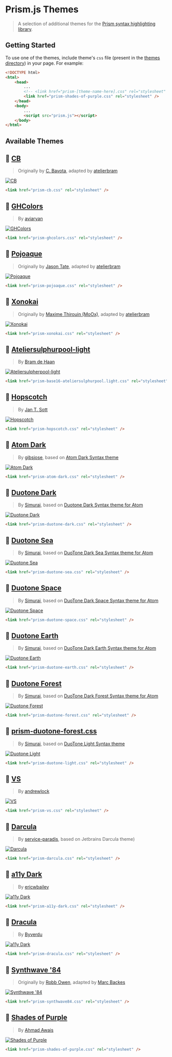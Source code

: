 # Prism.js Themes

> A selection of additional themes for the [Prism syntax highlighting library](http://prismjs.com/).

## Getting Started

To use one of the themes, include theme's `css` file (present in the [themes directory](themes)) in your page. For example:

```html
<!DOCTYPE html>
<html>
	<head>
		...
		<!-- <link href="prism-[theme-name-here].css" rel="stylesheet" /> -->
		<link href="prism-shades-of-purple.css" rel="stylesheet" />
	</head>
	<body>
		...
		<script src="prism.js"></script>
	</body>
</html>
```

## Available Themes

## 🎨 [**CB**](themes/prism-cb.css)

> Originally by [C. Bavota](https://bitbucket.org/cbavota), adapted by [atelierbram](https://github.com/atelierbram)

[![CB](screenshots/prism-cb.png)](themes/prism-cb.css)

```html
<link href="prism-cb.css" rel="stylesheet" />
```

## 🎨 [**GHColors**](themes/prism-ghcolors.css)

> By [aviaryan](https://github.com/aviaryan)

[![GHColors](screenshots/prism-ghcolors.png)](themes/prism-ghcolors.css)

```html
<link href="prism-ghcolors.css" rel="stylesheet" />
```

## 🎨 [**Pojoaque**](themes/prism-pojoaque.css)

> Originally by [Jason Tate](http://web-cms-designs.com/ftopict-10-pojoaque-style-for-highlight-js-code-highlighter.html), adapted by [atelierbram](https://github.com/atelierbram)

[![Pojoaque](screenshots/prism-pojoaque.png)](themes/prism-pojoaque.css)

```html
<link href="prism-pojoaque.css" rel="stylesheet" />
```

## 🎨 [**Xonokai**](themes/prism-xonokai.css)

> Originally by [Maxime Thirouin (MoOx)](https://github.com/MoOx), adapted by [atelierbram](https://github.com/atelierbram)

[![Xonokai](screenshots/prism-xonokai.png)](themes/prism-xonokai.css)

```html
<link href="prism-xonokai.css" rel="stylesheet" />
```

## 🎨 [**Ateliersulphurpool-light**](themes/prism-base16-ateliersulphurpool.light.css)

> By [Bram de Haan](https://github.com/atelierbram)

[![Ateliersulpherpool-light](screenshots/prism-base16-ateliersulphurpool.light.png)](themes/prism-base16-ateliersulphurpool.light.css)

```html
<link href="prism-base16-ateliersulphurpool.light.css" rel="stylesheet" />
```

## 🎨 [**Hopscotch**](themes/prism-hopscotch.css)

> By [Jan T. Sott](https://github.com/idleberg)

[![Hopscotch](screenshots/prism-hopscotch.png)](themes/prism-hopscotch.css)

```html
<link href="prism-hopscotch.css" rel="stylesheet" />
```

## 🎨 [**Atom Dark**](themes/prism-atom-dark.css)

> By [gibsjose](https://github.com/gibsjose), based on [Atom Dark Syntax theme](https://github.com/atom/atom-dark-syntax)

[![Atom Dark](screenshots/prism-atom-dark.png)](themes/prism-atom-dark.css)

```html
<link href="prism-atom-dark.css" rel="stylesheet" />
```

## 🎨 [**Duotone Dark**](themes/prism-duotone-dark.css)

> By [Simurai](https://github.com/simurai), based on [Duotone Dark Syntax theme for Atom](https://github.com/simurai/duotone-dark-syntax)

[![Duotone Dark](screenshots/prism-duotone-dark.png)](themes/prism-duotone-dark.css)

```html
<link href="prism-duotone-dark.css" rel="stylesheet" />
```

## 🎨 [**Duotone Sea**](themes/prism-duotone-sea.css)

> By [Simurai](https://github.com/simurai), based on [DuoTone Dark Sea Syntax theme for Atom](https://github.com/simurai/duotone-dark-sea-syntax)

[![Duotone Sea](screenshots/prism-duotone-sea.png)](themes/prism-duotone-sea.css)

```html
<link href="prism-duotone-sea.css" rel="stylesheet" />
```

## 🎨 [**Duotone Space**](themes/prism-duotone-space.css)

> By [Simurai](https://github.com/simurai), based on [DuoTone Dark Space Syntax theme for Atom](https://github.com/simurai/duotone-dark-space-syntax)

[![Duotone Space](screenshots/prism-duotone-space.png)](themes/prism-duotone-space.css)

```html
<link href="prism-duotone-space.css" rel="stylesheet" />
```

## 🎨 [**Duotone Earth**](themes/prism-duotone-earth.css)

> By [Simurai](https://github.com/simurai), based on [DuoTone Dark Earth Syntax theme for Atom](https://github.com/simurai/duotone-dark-earth-syntax)

[![Duotone Earth](screenshots/prism-duotone-earth.png)](themes/prism-duotone-earth.css)

```html
<link href="prism-duotone-earth.css" rel="stylesheet" />
```

## 🎨 [**Duotone Forest**](themes/prism-duotone-forest.css)

> By [Simurai](https://github.com/simurai), based on [DuoTone Dark Forest Syntax theme for Atom](https://github.com/simurai/duotone-dark-forest-syntax)

[![Duotone Forest](screenshots/prism-duotone-forest.png)](themes/prism-duotone-forest.css)

```html
<link href="prism-duotone-forest.css" rel="stylesheet" />
```

## 🎨 [prism-duotone-forest.css](themes/prism-duotone-light.css)

> By [Simurai](https://github.com/simurai), based on [DuoTone Light Syntax theme](https://github.com/simurai/duotone-light-syntax)

[![Duotone Light](screenshots/prism-duotone-light.png)](themes/prism-duotone-light.css)

```html
<link href="prism-duotone-light.css" rel="stylesheet" />
```

## 🎨 [**VS**](themes/prism-vs.css)

> By [andrewlock](https://github.com/andrewlock)

[![VS](screenshots/prism-vs.png)](themes/prism-vs.css)

```html
<link href="prism-vs.css" rel="stylesheet" />
```

## 🎨 [**Darcula**](themes/prism-darcula.css)

> By [service-paradis](https://github.com/service-paradis), based on Jetbrains Darcula theme)

[![Darcula](screenshots/prism-darcula.png)](themes/prism-darcula.css)

```html
<link href="prism-darcula.css" rel="stylesheet" />
```

## 🎨 [**a11y Dark**](themes/prism-a11y-dark.css)

> By [ericwbailey](https://github.com/ericwbailey)

[![a11y Dark](screenshots/prism-a11y-dark.png)](themes/prism-a11y-dark.css)

```html
<link href="prism-a11y-dark.css" rel="stylesheet" />
```

## 🎨 [**Dracula**](themes/prism-dracula.css)

> By [Byverdu](https://github.com/byverdu)

[![a11y Dark](screenshots/prism-dracula.png)](themes/prism-dracula.css)

```html
<link href="prism-dracula.css" rel="stylesheet" />
```

## 🎨 [**Synthwave '84**](themes/prism-synthwave84.css)

> Originally by [Robb Owen](https://github.com/robb0wen), adapted by [Marc Backes](https://github.com/themarcba)

[![Synthwave '84](screenshots/prism-synthwave84.png)](themes/prism-synthwave84.css)

```html
<link href="prism-synthwave84.css" rel="stylesheet" />
```

## 🎨 [**Shades of Purple**](themes/prism-shades-of-purple.css)

> By [Ahmad Awais](https://github.com/ahmadawais)

[![Shades of Purple](screenshots/prism-shades-of-purple.png)](themes/prism-shades-of-purple.css)

```html
<link href="prism-shades-of-purple.css" rel="stylesheet" />
```
